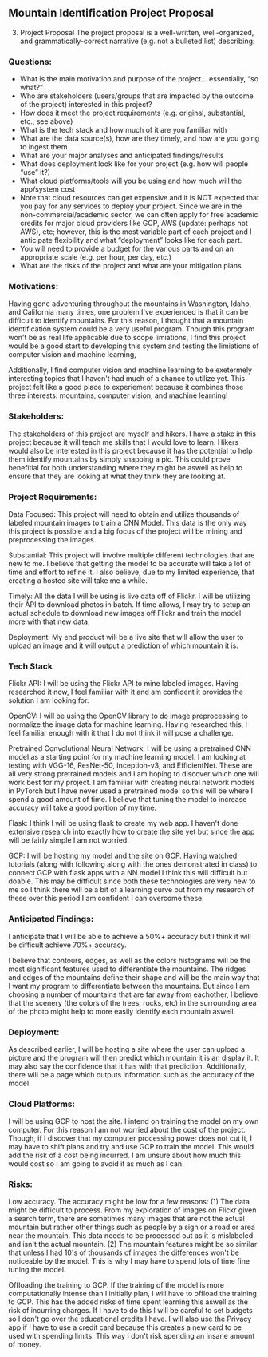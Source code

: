 ## Mountain Identification Project Proposal

3. Project Proposal
The project proposal is a well-written, well-organized, and grammatically-correct narrative (e.g. not a bulleted list) describing:

### Questions: 
- What is the main motivation and purpose of the project… essentially, “so what?”
- Who are stakeholders (users/groups that are impacted by the outcome of the project) interested in this project?
- How does it meet the project requirements (e.g. original, substantial, etc., see above)
- What is the tech stack and how much of it are you familiar with
- What are the data source(s), how are they timely, and how are you going to ingest them
- What are your major analyses and anticipated findings/results
- What does deployment look like for your project (e.g. how will people “use” it?)
- What cloud platforms/tools will you be using and how much will the app/system cost
- Note that cloud resources can get expensive and it is NOT expected that you pay for any services to deploy your project. Since we are in the non-commercial/academic sector, we can often apply for free academic credits for major cloud providers like GCP, AWS (update: perhaps not AWS), etc; however, this is the most variable part of each project and I anticipate flexibility and what “deployment” looks like for each part.
- You will need to provide a budget for the various parts and on an appropriate scale (e.g. per hour, per day, etc.)
- What are the risks of the project and what are your mitigation plans

### Motivations:

Having gone adventuring throughout the mountains in Washington, Idaho, and California many times, one problem I've experienced is that it can be difficult to identify mountains. For this reason, I thought that a mountain identification system could be a very useful program. Though this program won't be as real life applicable due to scope limiations, I find this project would be a good start to developing this system and testing the limiations of computer vision and machine learning,

Additionally, I find computer vision and machine learning to be exetermely interesting topics that I haven't had much of a chance to utilize yet. This project felt like a good place to experiement because it combines those three interests: mountains, computer vision, and machine learning!

### Stakeholders:

The stakeholders of this project are myself and hikers. I have a stake in this project because it will teach me skills that I would love to learn. Hikers would also be interested in this project because it has the potential to help them identify mountains by simply snapping a pic. This could prove benefitial for both understanding where they might be aswell as help to ensure that they are looking at what they think they are looking at. 

### Project Requirements:

Data Focused: This project will need to obtain and utilize thousands of labeled mountain images to train a CNN Model. This data is the only way this project is possible and a big focus of the project will be mining and preprocessing the images. 

Substantial: This project will involve multiple different technologies that are new to me. I believe that getting the model to be accurate will take a lot of time and effort to refine it. I also believe, due to my limited experience, that creating a hosted site will take me a while. 

Timely: All the data I will be using is live data off of Flickr. I will be utilizing their API to download photos in batch. If time allows, I may try to setup an actual schedule to download new images off Flickr and train the model more with that new data.

Deployment: My end product will be a live site that will allow the user to upload an image and it will output a prediction of which mountain it is. 

### Tech Stack

Flickr API: I will be using the Flickr API to mine labeled images. Having researched it now, I feel familiar with it and am confident it provides the solution I am looking for.

OpenCV: I will be using the OpenCV library to do image preprocessing to normalize the image data for machine learning. Having researched this, I feel familiar enough with it that I do not think it will pose a challenge. 

Pretrained Convolutional Neural Network: I will be using a pretrained CNN model as a starting point for my machine learning model. I am looking at testing with VGG-16, ResNet-50, Inception-v3, and EfficientNet. These are all very strong pretrained models and I am hoping to discover which one will work best for my project. I am familiar with creating neural network models in PyTorch but I have never used a pretrained model so this will be where I spend a good amount of time. I believe that tuning the model to increase accuracy will take a good portion of my time.  

Flask: I think I will be using flask to create my web app. I haven't done extensive research into exactly how to create the site yet but since the app will be fairly simple I am not worried. 

GCP: I will be hosting my model and the site on GCP. Having watched tutorials (along with following along with the ones demonstrated in class) to connect GCP with flask apps with a NN model I think this will difficult but doable. This may be difficult since both these technologies are very new to me so I think there will be a bit of a learning curve but from my research of these over this period I am confident I can overcome these. 

### Anticipated Findings:

I anticipate that I will be able to achieve a 50%+ accuracy but I think it will be difficult achieve 70%+ accuracy. 

I believe that contours, edges, as well as the colors histograms will be the most significant features used to differentiate the mountains. The ridges and edges of the mountains define their shape and will be the main way that I want my program to differentiate between the mountains. But since I am choosing a number of mountains that are far away from eachother, I believe that the scenery (the colors of the trees, rocks, etc) in the surrounding area of the photo might help to more easily identify each mountain aswell. 

### Deployment:

As described earlier, I will be hosting a site where the user can upload a picture and the program will then predict which mountain it is an display it. It may also say the confidence that it has with that prediction. Additionally, there will be a page which outputs information such as the accuracy of the model. 

### Cloud Platforms:

I will be using GCP to host the site. I intend on training the model on my own computer. For this reason I am not worried about the cost of the project. Though, if I discover that my computer processing power does not cut it, I may have to shift plans and try and use GCP to train the model. This would add the risk of a cost being incurred. I am unsure about how much this would cost so I am going to avoid it as much as I can. 

### Risks:
Low accuracy. The accuracy might be low for a few reasons:
    (1) The data might be difficult to process. From my exploration of images on Flickr given a search term, there are sometimes many images that are not the actual mountain but rather other things such as people by a sign or a road or area near the mountain. This data needs to be processed out as it is mislabeled and isn't the actual mountain. 
    (2) The mountain features might be so similar that unless I had 10's of thousands of images the differences won't be noticeable by the model. This is why I may have to spend lots of time fine tuning the model. 

Offloading the training to GCP. If the training of the model is more computationally intense than I initially plan, I will have to offload the training to GCP. This has the added risks of time spent learning this aswell as the risk of incurring charges. If I have to do this I will be careful to set budgets so I don't go over the educational credits I have. I will also use the Privacy app if I have to use a credit card because this creates a new card to be used with spending limits. This way I don't risk spending an insane amount of money. 